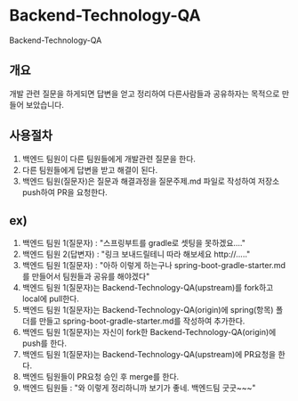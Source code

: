 # Backend-Technology-QA
Backend-Technology-QA

## 개요
개발 관련 질문을 하게되면 답변을 얻고 정리하여 다른사람들과 공유하자는 목적으로 만들어 보았습니다.

## 사용절차
1. 백엔드 팀원이 다른 팀원들에게 개발관련 질문을 한다.
2. 다른 팀원들에게 답변을 받고 해결이 된다.
3. 백엔드 팀원(질문자)은 질문과 해결과정을 질문주제.md 파일로 작성하여 저장소 push하여 PR을 요청한다.

## ex)
1. 백엔드 팀원 1(질문자) : "스프링부트를 gradle로 셋팅을 못하겠요...."
2. 백엔드 팀원 2(답변자) : "링크 보내드릴테니 따라 해보세요 http://....."
3. 백엔드 팀원 1(질문자) : "아하 이렇게 하는구나 spring-boot-gradle-starter.md를 만들어서 팀원들과 공유를 해야겠다"
4. 백엔드 팀원 1(질문자)는 Backend-Technology-QA(upstream)를 fork하고 local에 pull한다.
5. 백엔드 팀원 1(질문자)는 Backend-Technology-QA(origin)에 spring(항목) 폴더를 만들고 spring-boot-gradle-starter.md를 작성하여 추가한다.
6. 백엔드 팀원 1(질문자)는 자신이 fork한 Backend-Technology-QA(origin)에 push를 한다.
7. 백엔드 팀원 1(질문자)는 Backend-Technology-QA(upstream)에 PR요청을 한다.
8. 백엔드 팀원들이 PR요청 승인 후 merge를 한다.
9. 백엔드 팀원들 : "와 이렇게 정리하니까 보기가 좋네. 백엔드팀 굿굿~~~"
